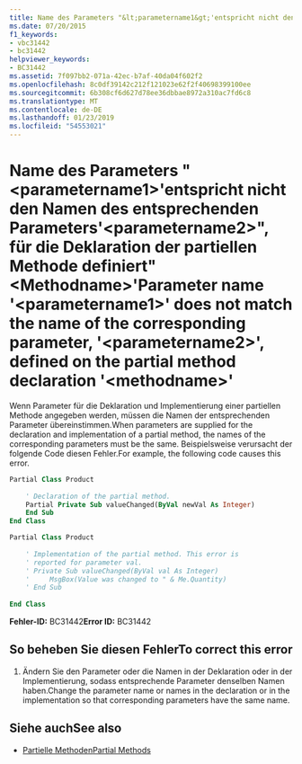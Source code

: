```yaml
---
title: Name des Parameters "&lt;parametername1&gt;'entspricht nicht den Namen des entsprechenden Parameters'&lt;parametername2&gt;", für die Deklaration der partiellen Methode definiert"&lt;Methodname&gt;'
ms.date: 07/20/2015
f1_keywords:
- vbc31442
- bc31442
helpviewer_keywords:
- BC31442
ms.assetid: 7f097bb2-071a-42ec-b7af-40da04f602f2
ms.openlocfilehash: 8c0df39142c212f121023e62f2f40698399100ee
ms.sourcegitcommit: 6b308cf6d627d78ee36dbbae8972a310ac7fd6c8
ms.translationtype: MT
ms.contentlocale: de-DE
ms.lasthandoff: 01/23/2019
ms.locfileid: "54553021"
---
```

# <a name="parameter-name-ltparametername1gt-does-not-match-the-name-of-the-corresponding-parameter-ltparametername2gt-defined-on-the-partial-method-declaration-ltmethodnamegt"></a><span data-ttu-id="a5b40-102">Name des Parameters "&lt;parametername1&gt;'entspricht nicht den Namen des entsprechenden Parameters'&lt;parametername2&gt;", für die Deklaration der partiellen Methode definiert"&lt;Methodname&gt;'</span><span class="sxs-lookup"><span data-stu-id="a5b40-102">Parameter name '&lt;parametername1&gt;' does not match the name of the corresponding parameter, '&lt;parametername2&gt;', defined on the partial method declaration '&lt;methodname&gt;'</span></span>
<span data-ttu-id="a5b40-103">Wenn Parameter für die Deklaration und Implementierung einer partiellen Methode angegeben werden, müssen die Namen der entsprechenden Parameter übereinstimmen.</span><span class="sxs-lookup"><span data-stu-id="a5b40-103">When parameters are supplied for the declaration and implementation of a partial method, the names of the corresponding parameters must be the same.</span></span> <span data-ttu-id="a5b40-104">Beispielsweise verursacht der folgende Code diesen Fehler.</span><span class="sxs-lookup"><span data-stu-id="a5b40-104">For example, the following code causes this error.</span></span>  
  
```vb  
Partial Class Product  
  
    ' Declaration of the partial method.  
    Partial Private Sub valueChanged(ByVal newVal As Integer)  
    End Sub  
End Class  
```  
  
```vb  
Partial Class Product  
  
    ' Implementation of the partial method. This error is  
    ' reported for parameter val.  
    ' Private Sub valueChanged(ByVal val As Integer)  
    '     MsgBox(Value was changed to " & Me.Quantity)  
    ' End Sub  
  
End Class  
```  
  
 <span data-ttu-id="a5b40-105">**Fehler-ID:** BC31442</span><span class="sxs-lookup"><span data-stu-id="a5b40-105">**Error ID:** BC31442</span></span>  
  
## <a name="to-correct-this-error"></a><span data-ttu-id="a5b40-106">So beheben Sie diesen Fehler</span><span class="sxs-lookup"><span data-stu-id="a5b40-106">To correct this error</span></span>  
  
1.  <span data-ttu-id="a5b40-107">Ändern Sie den Parameter oder die Namen in der Deklaration oder in der Implementierung, sodass entsprechende Parameter denselben Namen haben.</span><span class="sxs-lookup"><span data-stu-id="a5b40-107">Change the parameter name or names in the declaration or in the implementation so that corresponding parameters have the same name.</span></span>  
  
## <a name="see-also"></a><span data-ttu-id="a5b40-108">Siehe auch</span><span class="sxs-lookup"><span data-stu-id="a5b40-108">See also</span></span>
- [<span data-ttu-id="a5b40-109">Partielle Methoden</span><span class="sxs-lookup"><span data-stu-id="a5b40-109">Partial Methods</span></span>](../../visual-basic/programming-guide/language-features/procedures/partial-methods.md)
